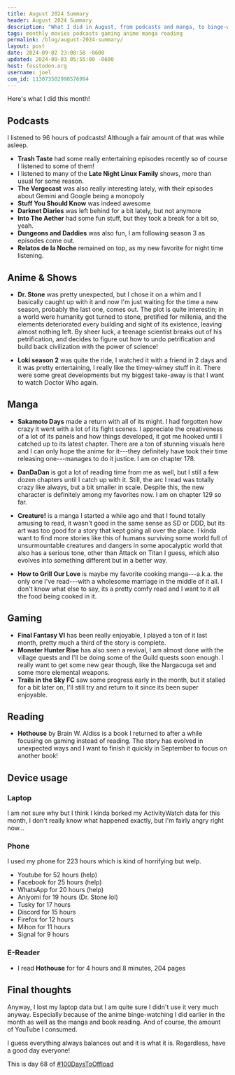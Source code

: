 ```yaml
---
title: August 2024 Summary
header: August 2024 Summary
description: "What I did in August, from podcasts and manga, to binge-watching another anime and actually reading a book for once!"
tags: monthly movies podcasts gaming anime manga reading
permalink: /blog/august-2024-summary/
layout: post
date: 2024-09-02 23:00:58 -0600
updated: 2024-09-03 05:55:00 -0600
host: fosstodon.org
username: joel
com_id: 113073502998576994
---
```


Here's what I did this month!

## Podcasts

I listened to 96 hours of podcasts! Although a fair amount of that was
while asleep.

- __Trash Taste__ had some really entertaining episodes recently so of course I
listened to some of them!
- I listened to many of the __Late Night Linux Family__ shows, more than usual
for some reason.
- __The Vergecast__ was also really interesting lately, with their episodes
about Gemini and Google being a monopoly
- __Stuff You Should Know__ was indeed awesome
- __Darknet Diaries__ was left behind for a bit lately, but not anymore
- __Into The Aether__ had some fun stuff, but they took a break for a bit so,
yeah.
- __Dungeons and Daddies__ was also fun, I am following season 3 as episodes
come out.
- __Relatos de la Noche__ remained on top, as my new favorite for night time
listening.

## Anime & Shows

- **Dr. Stone** was pretty unexpected, but I chose it on a whim and I basically
caught up with it and now I'm just waiting for the time a new season,
probably the last one, comes out. The plot is quite interestin; in a world
were humanity got turned to stone, pretified for millenia, and the elements
deteriorated every building and sight of its existence, leaving almost
nothing left. By sheer luck, a teenage scientist breaks out of his
petrification, and decides to figure out how to undo petrification and
build back civilization with the power of science!

- **Loki season 2** was quite the ride, I watched it with a friend in 2 days and it was pretty entertaining, I really like the timey-wimey stuff in it. There were some great developments but my biggest take-away is that I want to watch Doctor Who again.

## Manga

- **Sakamoto Days** made a return with all of its might. I had forgotten
how crazy it went with a lot of its fight scenes. I appreciate the
creativeness of a lot of its panels and how things developed, it got me
hooked until I catched up to its latest chapter. There are a ton of
stunning visuals here and I can only hope the anime for it---they
definitely have took their time releasing one---manages to do it justice. I
am on chapter 178.

- **DanDaDan** is got a lot of reading time from me as well, but I still a
few dozen chapters until I catch up with it. Still, the arc I read was
totally crazy like always, but a bit smaller in scale. Despite this, the
new character is definitely among my favorites now. I am on chapter 129 so
far.

- **Creature!** is a manga I started a while ago and that I found totally
amusing to read, it wasn't good in the same sense as SD or DDD, but its art
was too good for a story that kept going all over the place. I kinda want
to find more stories like this of humans surviving some world full of
unsurmountable creatures and dangers in some apocalyptic world that also
has a serious tone, other than Attack on Titan I guess, which also evolves
into something different but in a better way.

- **How to Grill Our Love** is maybe my favorite cooking manga---a.k.a. the
only one I've read---with a wholesome marriage in the middle of it all. I
don't know what else to say, its a pretty comfy read and I want to it all
the food being cooked in it.

## Gaming

- **Final Fantasy VI** has been really enjoyable, I played a ton of it last month, pretty much a third of the story is complete.
- **Monster Hunter Rise** has also seen a revival, I am almost done with the village quests and I'll be doing some of the Guild quests soon enough. I really want to get some new gear though, like the Nargacuga set and some more elemental weapons.
- **Trails in the Sky FC** saw some progress early in the month, but it stalled for a bit later on, I'll still try and return to it since its been super enjoyable.

## Reading

- **Hothouse** by Brain W. Aldiss is a book I returned to after a while focusing on gaming instead of reading. The story has evolved in unexpected ways and I want to finish it quickly in September to focus on another book!

## Device usage

### Laptop

I am not sure why but I think I kinda borked my ActivityWatch data for this month, I don't really know what happened exactly, but I'm fairly angry right now...

### Phone

I used my phone for 223 hours which is kind of horrifying but welp.

- Youtube for 52 hours (help)
- Facebook for 25 hours (help)
- WhatsApp for 20 hours (help)
- Aniyomi for 19 hours (Dr. Stone lol)
- Tusky for 17 hours
- Discord for 15 hours
- Firefox for 12 hours
- Mihon for 11 hours
- Signal for 9 hours

### E-Reader

- I read **Hothouse** for for 4 hours and 8 minutes, 204 pages

## Final thoughts

Anyway, I lost my laptop data but I am quite sure I didn't use it very much anyway. Especially because of the anime binge-watching I did earlier in the month as well as the manga and book reading. And of course, the amount of YouTube I consumed.

I guess everything always balances out and it is what it is. Regardless, have a good day everyone!




This is day 68 of [#100DaysToOffload](https://100daystooffload.com)

